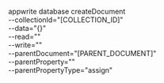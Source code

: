 appwrite database createDocument \
        --collectionId="[COLLECTION_ID]" \
        --data="{}" \
        --read="" \
        --write="" \
        --parentDocument="[PARENT_DOCUMENT]" \
        --parentProperty="" \
        --parentPropertyType="assign"
